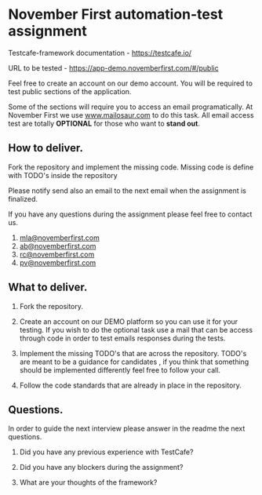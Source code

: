 # November First automation-test assignment

Testcafe-framework documentation - https://testcafe.io/


URL to be tested - https://app-demo.novemberfirst.com/#/public

Feel free to create an account on our demo account. You will be required to test public sections of the application.

Some of the sections will require you to access an email programatically. At November First we use www.mailosaur.com
to do this task. All email access test are totally **OPTIONAL** for those who want to **stand out**. 

## How to deliver.
Fork the repository and implement the missing code. Missing code is define with TODO's inside the repository

Please notify send also an email to the next email when the assignment is finalized.

If you have any questions during the assignment please feel free to contact us.

1. mla@novemberfirst.com
2. ab@novemberfirst.com
3. rc@novemberfirst.com
4. pv@novemberfirst.com

## What to deliver.

1. Fork the repository.
   
2. Create an account on our DEMO platform so you can use it for your testing. If you wish to do the optional task use a mail that can be access through code in order to test emails responses during the tests.
3. Implement the missing TODO's that are across the repository. TODO's are meant to be a guidance for candidates
, if you think that something should be implemented differently feel free to follow your call.
4. Follow the code standards that are already in place in the repository.

## Questions.

In order to guide the next interview please answer in the readme the next questions.

1. Did you have any previous experience with TestCafe?

2. Did you have any blockers during the assignment?

3. What are your thoughts of the framework?

